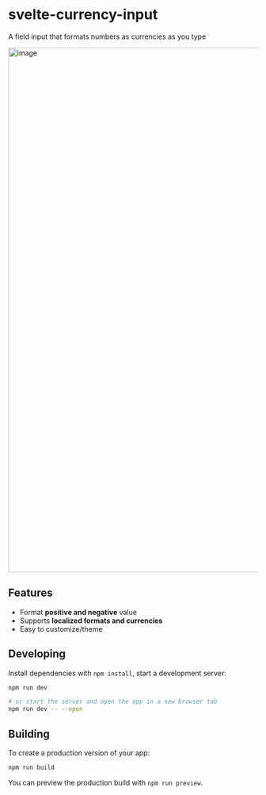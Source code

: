 # svelte-currency-input

A field input that formats numbers as currencies as you type

<img width="1059" alt="image" src="https://user-images.githubusercontent.com/1434675/190315136-c1d310ab-0ef1-441d-a80c-2b3727d74f59.png">


## Features

- Format **positive and negative** value
- Supports **localized formats and currencies**
- Easy to customize/theme

## Developing

Install dependencies with `npm install`, start a development server:

```bash
npm run dev

# or start the server and open the app in a new browser tab
npm run dev -- --open
```

## Building

To create a production version of your app:

```bash
npm run build
```

You can preview the production build with `npm run preview`.
